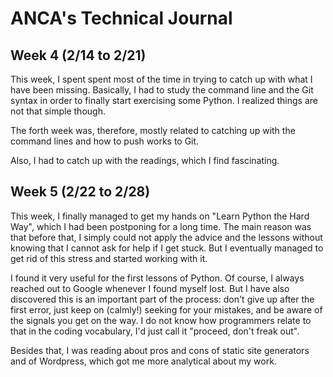 # ANCA's Technical Journal

## Week 4 (2/14 to 2/21)

This week, I spent spent most of the time in trying to catch up with what I have been missing. Basically, I had to study the command line and the Git syntax in order to finally start exercising some Python. I realized things are not that simple though. 

The forth week was, therefore, mostly related to catching up with the command lines and how to push works to Git. 

Also, I had to catch up with the readings, which I find fascinating. 

## Week 5 (2/22 to 2/28)

This week, I finally managed to get my hands on "Learn Python the Hard Way", which I had been postponing for a long time. The main reason was that before that, I simply could not apply the advice and the lessons without knowing that I cannot ask for help if I get stuck. But I eventually managed to get rid of this stress and started working with it. 

I found it very useful for the first lessons of Python. Of course, I always reached out to Google whenever I found myself lost. But I have also discovered this is an important part of the process: don't give up after the first error, just keep on (calmly!) seeking for your mistakes, and be aware of the signals you get on the way. I do not know how programmers relate to that in the coding vocabulary, I'd just call it "proceed, don't freak out". 

Besides that, I was reading about pros and cons of static site generators and of Wordpress, which got me more analytical about my work. 
